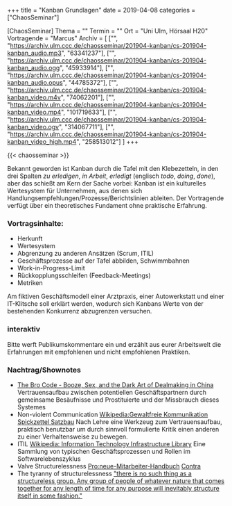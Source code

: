 +++
title = "Kanban Grundlagen"
date = 2019-04-08
categories = ["ChaosSeminar"]

[ChaosSeminar]
Thema = ""
Termin = ""
Ort = "Uni Ulm, Hörsaal H20"
Vortragende = "Marcus"
Archiv = [
	["", "https://archiv.ulm.ccc.de/chaosseminar/201904-kanban/cs-201904-kanban_audio.mp3", "63341237"],
	["", "https://archiv.ulm.ccc.de/chaosseminar/201904-kanban/cs-201904-kanban_audio.ogg", "45933914"],
	["", "https://archiv.ulm.ccc.de/chaosseminar/201904-kanban/cs-201904-kanban_audio.opus", "44785372"],
	["", "https://archiv.ulm.ccc.de/chaosseminar/201904-kanban/cs-201904-kanban_video.m4v", "74062201"],
	["", "https://archiv.ulm.ccc.de/chaosseminar/201904-kanban/cs-201904-kanban_video.mp4", "101719633"],
	["", "https://archiv.ulm.ccc.de/chaosseminar/201904-kanban/cs-201904-kanban_video.ogv", "314067711"],
	["", "https://archiv.ulm.ccc.de/chaosseminar/201904-kanban/cs-201904-kanban_video_high.mp4", "258513012"]
	]
+++

{{< chaosseminar >}}

Bekannt geworden ist Kanban durch die Tafel mit den Klebezetteln, in den drei Spalten *zu erledigen*, *in Arbeit*, *erledigt* (englisch *todo*, *doing*, *done*), aber das schießt am Kern der Sache vorbei: Kanban ist ein kulturelles Wertesystem für Unternehmen, aus denen sich Handlungsempfehlungen/Prozesse/Berichtslinien ableiten. Der Vortragende verfügt über ein theoretisches Fundament ohne praktische Erfahrung.

### Vortragsinhalte:

- Herkunft
- Wertesystem
- Abgrenzung zu anderen Ansätzen (Scrum, ITIL)
- Geschäftsprozesse auf der Tafel abbilden, Schwimmbahnen
- Work-in-Progress-Limit
- Rückkopplungsschleifen (Feedback-Meetings)
- Metriken

Am fiktiven Geschäftsmodell einer Arztpraxis, einer Autowerkstatt und einer IT-Klitsche soll erklärt werden, wodurch sich Kanbans Werte von der bestehenden Konkurrenz abzugrenzen versuchen.

### interaktiv

Bitte werft Publikumskommentare ein und erzählt aus eurer Arbeitswelt die Erfahrungen mit empfohlenen und nicht empfohlenen Praktiken.

### Nachtrag/Shownotes

- [The Bro Code - Booze, Sex, and the Dark Art of Dealmaking in China](http://www.chinafile.com/reporting-opinion/postcard/bro-code)
  Vertrauensaufbau zwischen potentiellen Geschäftspartnern durch gemeinsame Besäufnisse und Prostituierte und der Missbrauch dieses Systemes
- Non-violent Communication [Wikipedia:Gewaltfreie Kommunikation](https://de.wikipedia.org/wiki/Gewaltfreie_Kommunikation) [Spickzettel Satzbau](https://lifelessons.co/wp-content/uploads/2018/10/NVC-Process.jpg)
  Nach Lehre eine Werkzeug zum Vertrauensaufbau, praktisch benutzbar um durch sinnvoll formulierte Kritik einen anderen zu einer Verhaltensweise zu bewegen.
- ITIL [Wikipedia: Information Technology Infrastructure Library](https://de.wikipedia.org/wiki/IT_Infrastructure_Library)
  Eine Sammlung von typischen Geschäftsprozessen und Rollen im Softwarelebenszyklus
- Valve Structurelessness [Pro:neue-Mitarbeiter-Handbuch](https://dontpanic.ulm.ccc.de/~marcus/chaosseminar/kanban/Valve_NewEmployeeHandbook.pdf) [Contra](TODO?)
- The tyranny of structurelessness ["there is no such thing as a structureless group. Any group of people of whatever nature that comes together for any length of time for any purpose will inevitably structure itself in some fashion."](https://www.jofreeman.com/joreen/tyranny.htm)
